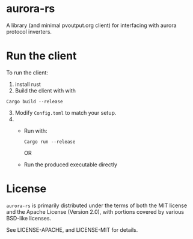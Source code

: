 # aurora-rs

A library (and minimal pvoutput.org client) for interfacing with aurora protocol inverters.

# Run the client
To run the client:

1. install rust
2. Build the client with with

  ```
  Cargo build --release
  ```
3. Modify `Config.toml` to match your setup.
4.  - Run with:
      ```
      Cargo run --release
      ```
      OR

    - Run the produced executable directly

# License
`aurora-rs` is primarily distributed under the terms of both the MIT license and the Apache License (Version 2.0), with portions covered by various BSD-like licenses.

See LICENSE-APACHE, and LICENSE-MIT for details.
